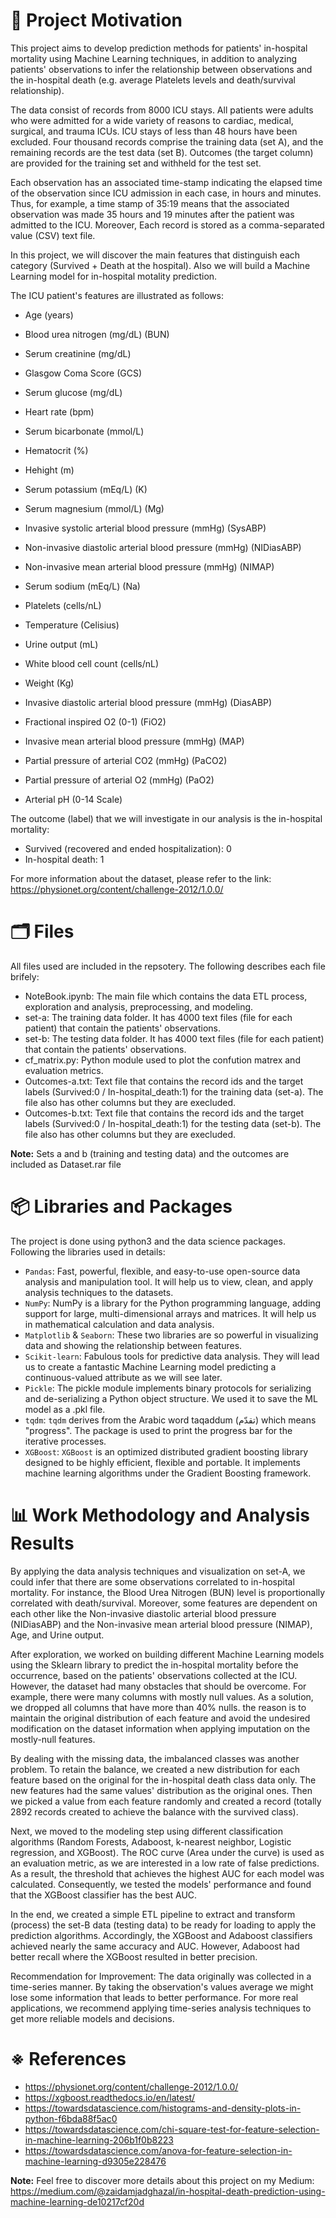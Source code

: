 
# &#128199; Project Motivation

This project aims to develop prediction methods for patients' in-hospital mortality using Machine Learning techniques, in addition to analyzing patients' observations to infer the relationship between observations and the in-hospital death (e.g. average Platelets levels and death/survival relationship). 

The data consist of records from 8000 ICU stays. All patients were adults who were admitted for a wide variety of reasons to cardiac, medical, surgical, and trauma ICUs. ICU stays of less than 48 hours have been excluded.
Four thousand records comprise the training data (set A), and the remaining records are the test data (set B). Outcomes (the target column) are provided for the training set and withheld for the test set.

Each observation has an associated time-stamp indicating the elapsed time of the observation since ICU admission in each case, in hours and minutes. Thus, for example, a time stamp of 35:19 means that the associated observation was made 35 hours and 19 minutes after the patient was admitted to the ICU. Moreover, Each record is stored as a comma-separated value (CSV) text file.

In this project, we will discover the main features that distinguish each category (Survived + Death at the hospital). Also we will build a Machine Learning model for in-hospital motality prediction.

The ICU patient's features are illustrated as follows:
- Age (years)

- Blood urea nitrogen (mg/dL) (BUN)

- Serum creatinine (mg/dL)

- Glasgow Coma Score (GCS) 

- Serum glucose (mg/dL) 

- Heart rate (bpm)

- Serum bicarbonate (mmol/L) 

- Hematocrit (%)

- Hehight (m)

- Serum potassium (mEq/L) (K)

- Serum magnesium (mmol/L) (Mg)

- Invasive systolic arterial blood pressure (mmHg) (SysABP) 

- Non-invasive diastolic arterial blood pressure (mmHg) (NIDiasABP)

- Non-invasive mean arterial blood pressure (mmHg) (NIMAP)

- Serum sodium (mEq/L) (Na)

- Platelets (cells/nL)

- Temperature (Celisius)

- Urine output (mL)

- White blood cell count (cells/nL)

- Weight (Kg)

- Invasive diastolic arterial blood pressure (mmHg) (DiasABP)

- Fractional inspired O2 (0-1) (FiO2)

- Invasive mean arterial blood pressure (mmHg) (MAP)

- Partial pressure of arterial CO2 (mmHg) (PaCO2)

- Partial pressure of arterial O2 (mmHg) (PaO2)

- Arterial pH (0-14 Scale)

The outcome (label) that we will investigate in our analysis is the in-hospital mortality: 
- Survived (recovered and ended hospitalization): 0  
- In-hospital death: 1


For more information about the dataset, please refer to the link: https://physionet.org/content/challenge-2012/1.0.0/

# &#128450; Files

All files used are included in the repsotery. The following describes each file brifely:

- NoteBook.ipynb: The main file which contains the data ETL process, exploration and analysis, preprocessing, and modeling.
- set-a: The training data folder. It has 4000 text files (file for each patient) that contain the patients' observations.
- set-b: The testing data folder. It has 4000 text files (file for each patient) that contain the patients' observations.
- cf_matrix.py: Python module used to plot the confution matrex and evaluation metrics.
- Outcomes-a.txt: Text file that contains the record ids and the target labels (Survived:0 / In-hospital_death:1) for the training data (set-a). The file also has other columns but they are execluded.
- Outcomes-b.txt: Text file that contains the record ids and the target labels (Survived:0 / In-hospital_death:1) for the testing data (set-b). The file also has other columns but they are execluded.

**Note:** Sets a and b (training and testing data) and the outcomes are included as Dataset.rar file 
# &#128230; Libraries and Packages

The project is done using python3 and the data science packages. Following the libraries used in details:

 - `Pandas`: Fast, powerful, flexible, and easy-to-use open-source data analysis and manipulation tool. It will help us to view, clean, and apply analysis techniques to the datasets.
- `NumPy`: NumPy is a library for the Python programming language, adding support for large, multi-dimensional arrays and matrices. It will help us in mathematical calculation and data analysis.
- `Matplotlib` & `Seaborn`: These two libraries are so powerful in visualizing data and showing the relationship between features.
- `Scikit-learn`: Fabulous tools for predictive data analysis. They will lead us to create a fantastic Machine Learning model predicting a continuous-valued attribute as we will see later.
- `Pickle`: The pickle module implements binary protocols for serializing and de-serializing a Python object structure. We used it to save the ML model as a .pkl file.
- `tqdm`: `tqdm` derives from the Arabic word taqaddum (تقدّم) which means "progress". The package is used to print the progress bar for the iterative processes.
- `XGBoost`: `XGBoost` is an optimized distributed gradient boosting library designed to be highly efficient, flexible and portable. It implements machine learning algorithms under the Gradient Boosting framework.

# &#128202; Work Methodology and Analysis Results 

By applying the data analysis techniques and visualization on set-A, we could infer that there are some observations correlated to in-hospital mortality. For instance, the Blood Urea Nitrogen (BUN) level is proportionally correlated with death/survival. Moreover, some features are dependent on each other like the Non-invasive diastolic arterial blood pressure (NIDiasABP) and the Non-invasive mean arterial blood pressure (NIMAP), Age, and Urine output.

After exploration, we worked on building different Machine Learning models using the Sklearn library to predict the in-hospital mortality before the occurrence, based on the patients' observations collected at the ICU. However, the dataset had many obstacles that should be overcome. For example, there were many columns with mostly null values. As a solution, we dropped all columns that have more than 40% nulls. the reason is to maintain the original distribution of each feature and avoid the undesired modification on the dataset information when applying imputation on the mostly-null features.

By dealing with the missing data, the imbalanced classes was another problem. To retain the balance, we created a new distribution for each feature based on the original for the in-hospital death class data only. The new features had the same values' distribution as the original ones. Then we picked a value from each feature randomly and created a record (totally 2892 records created to achieve the balance with the survived class).

Next, we moved to the modeling step using different classification algorithms (Random Forests, Adaboost, k-nearest neighbor, Logistic regression, and XGBoost). The ROC curve (Area under the curve) is used as an evaluation metric, as we are interested in a low rate of false predictions. As a result, the threshold that achieves the highest AUC for each model was calculated. Consequently, we tested the models' performance and found that the XGBoost classifier has the best AUC.

In the end, we created a simple ETL pipeline to extract and transform (process) the set-B data (testing data) to be ready for loading to apply the prediction algorithms. Accordingly, the XGBoost and Adaboost classifiers achieved nearly the same accuracy and AUC. However, Adaboost had better recall where the XGBoost resulted in better precision.

Recommendation for Improvement: The data originally was collected in a time-series manner. By taking the observation's values average we might lose some information that leads to better performance. For more real applications, we recommend applying time-series analysis techniques to get more reliable models and decisions.

# &#8251; References

- https://physionet.org/content/challenge-2012/1.0.0/
- https://xgboost.readthedocs.io/en/latest/
- https://towardsdatascience.com/histograms-and-density-plots-in-python-f6bda88f5ac0
- https://towardsdatascience.com/chi-square-test-for-feature-selection-in-machine-learning-206b1f0b8223
- https://towardsdatascience.com/anova-for-feature-selection-in-machine-learning-d9305e228476

**Note:** Feel free to discover more details about this project on my Medium: https://medium.com/@zaidamjadghazal/in-hospital-death-prediction-using-machine-learning-de10217cf20d


